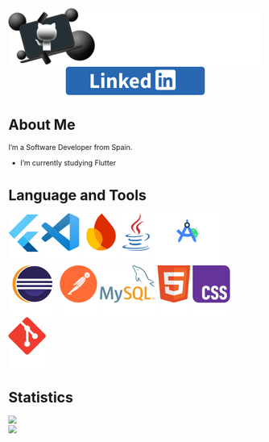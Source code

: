 <div id="header" align="center">
  <a href="https://github.com/DanielAlonsoD">
    <img src="https://github.com/DanielAlonsoD/READMEAssets/blob/main/Portada.svg"/>
  </a>
</div>
<div id="badges" align="center">
  <a href="https://www.linkedin.com/in/daniel-alonso-dom%C3%ADnguez-617325214/">
    <img src="https://github.com/DanielAlonsoD/READMEAssets/blob/main/LinkedIn.svg"/>
  </a>
</div>
<!--<hr>-->
<h1>About Me</h1>
I’m a Software Developer from Spain.
<ul><li>I’m currently studying  Flutter</li></ul>
<!--<hr>-->
<h1>Language and Tools</h1>
<p>
  <img src="https://github.com/DanielAlonsoD/READMEAssets/blob/main/Flutter.svg"/>
  <img src="https://github.com/DanielAlonsoD/READMEAssets/blob/main/VSCode.svg"/>
  <img src="https://github.com/DanielAlonsoD/READMEAssets/blob/main/Firebase.svg"/>
  <img src="https://github.com/DanielAlonsoD/READMEAssets/blob/main/Java.svg"/>
  <img src="https://github.com/DanielAlonsoD/READMEAssets/blob/main/Android%20Studio.svg"/>
  <img src="https://github.com/DanielAlonsoD/READMEAssets/blob/main/Eclipse%20IDE.svg"/>
  <img src="https://github.com/DanielAlonsoD/READMEAssets/blob/main/Postman.svg"/>
  <img src="https://github.com/DanielAlonsoD/READMEAssets/blob/main/MySQL.svg"/>
  <img src="https://github.com/DanielAlonsoD/READMEAssets/blob/main/HTML.svg"/>
  <img src="https://github.com/DanielAlonsoD/READMEAssets/blob/main/CSS.svg"/>
  <img src="https://github.com/DanielAlonsoD/READMEAssets/blob/main/Git.svg"/>
</p>
<h1>Statistics</h1>

<div>
  <a href="https://github.com/anuraghazra/github-readme-stats">
    <img src="https://github-readme-stats.vercel.app/api?username=DanielAlonsoD&count_private=true&show_icons=true&theme=github_dark "/>
  </a>
</div>
<div>
  <a href="https://github.com/anuraghazra/github-readme-stats">
    <img src="https://github-readme-stats.vercel.app/api/top-langs/?username=DanielAlonsoD&layout=compact&count_private=true&show_icons=true&theme=github_dark" />
  </a>
</div>



<!--
**DanielAlonsoD/DanielAlonsoD** is a ✨ _special_ ✨ repository because its `README.md` (this file) appears on your GitHub profile.

Here are some ideas to get you started:

- 🔭 I’m currently working on ...
- 🌱 I’m currently learning ...
- 👯 I’m looking to collaborate on ...
- 🤔 I’m looking for help with ...
- 💬 Ask me about ...
- 📫 How to reach me: ...
- 😄 Pronouns: ...
- ⚡ Fun fact: ...
-->
